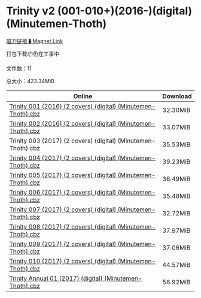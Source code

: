 # Trinity v2 (001-010+)(2016-)(digital)(Minutemen-Thoth)

[磁力链接⬇Magnet Link](magnet:?xt=urn:btih:a4793ad150afba386a29859033edfcc5e4e7f54b&dn=Trinity%20v2%20%28001-010%2B%29%282016-%29%28digital%29%28Minutemen-Thoth%29)

打包下载📦仍在工事中

文件数：11

总大小：423.34MiB

Online | Download
--- | ---
[Trinity 001 (2016) (2 covers) (digital) (Minutemen-Thoth).cbz](https://github.com/alicewish/markdown/blob/master/comic/Trinity-001-2016-2-covers-digital-Minutemen-Thoth-cbz.md) | 32.30MiB
[Trinity 002 (2016) (2 covers) (digital) (Minutemen-Thoth).cbz](https://github.com/alicewish/markdown/blob/master/comic/Trinity-002-2016-2-covers-digital-Minutemen-Thoth-cbz.md) | 33.07MiB
Trinity 003 (2017) (2 covers) (digital) (Minutemen-Thoth).cbz | 35.53MiB
[Trinity 004 (2017) (2 covers) (digital) (Minutemen-Thoth).cbz](https://github.com/alicewish/markdown/blob/master/comic/Trinity-004-2017-2-covers-digital-Minutemen-Thoth-cbz.md) | 39.23MiB
[Trinity 005 (2017) (2 covers) (digital) (Minutemen-Thoth).cbz](https://github.com/alicewish/markdown/blob/master/comic/Trinity-005-2017-2-covers-digital-Minutemen-Thoth-cbz.md) | 36.49MiB
[Trinity 006 (2017) (2 covers) (digital) (Minutemen-Thoth).cbz](https://github.com/alicewish/markdown/blob/master/comic/Trinity-006-2017-2-covers-digital-Minutemen-Thoth-cbz.md) | 35.48MiB
[Trinity 007 (2017) (2 covers) (digital) (Minutemen-Thoth).cbz](https://github.com/alicewish/markdown/blob/master/comic/Trinity-007-2017-2-covers-digital-Minutemen-Thoth-cbz.md) | 32.72MiB
[Trinity 008 (2017) (2 covers) (digital) (Minutemen-Thoth).cbz](https://github.com/alicewish/markdown/blob/master/comic/Trinity-008-2017-2-covers-digital-Minutemen-Thoth-cbz.md) | 37.97MiB
[Trinity 009 (2017) (2 covers) (digital) (Minutemen-Thoth).cbz](https://github.com/alicewish/markdown/blob/master/comic/Trinity-009-2017-2-covers-digital-Minutemen-Thoth-cbz.md) | 37.06MiB
[Trinity 010 (2017) (2 covers) (digital) (Minutemen-Thoth).cbz](https://github.com/alicewish/markdown/blob/master/comic/Trinity-010-2017-2-covers-digital-Minutemen-Thoth-cbz.md) | 44.57MiB
[Trinity Annual 01 (2017) (digital) (Minutemen-Thoth).cbz](https://github.com/alicewish/markdown/blob/master/comic/Trinity-Annual-01-2017-digital-Minutemen-Thoth-cbz.md) | 58.92MiB